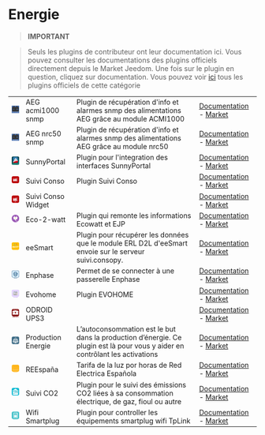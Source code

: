 
# Energie


>**IMPORTANT**

>Seuls les plugins de contributeur ont leur documentation ici. Vous pouvez consulter les documentations des plugins officiels directement depuis le Market Jeedom. Une fois sur le plugin en question, cliquez sur documentation.
>Vous pouvez voir [ici](https://market.jeedom.com/index.php?v=d&p=market&type=plugin&categorie=energy) tous les plugins officiels de cette catégorie

| | | | |
|--- | --- | --- | ---|
|<img src="AEG_acmi1000/AEG_acmi1000_icon.png" class="pluginLogo" width="100" />|AEG acmi1000 snmp|Plugin de récupération d'info et alarmes snmp des alimentations AEG grâce au module ACMI1000|[Documentation](https://linuxnico.github.io/pluginAEGacmi1000/#language#/) - [Market](https://market.jeedom.com/index.php?v=d&p=market_display&id=3697)|
|<img src="AEG_nrc50/AEG_nrc50_icon.png" class="pluginLogo" width="100" />|AEG nrc50 snmp|Plugin de récupération d'info et alarmes snmp des alimentations AEG grâce au module nrc50|[Documentation](https://linuxnico.github.io/pluginAEGnrc50/#language#/) - [Market](https://market.jeedom.com/index.php?v=d&p=market_display&id=3719)|
|<img src="SunnyPortal/SunnyPortal_icon.png" class="pluginLogo" width="100" />|SunnyPortal|Plugin pour l'integration des interfaces SunnyPortal|[Documentation](http://www.domoticadavinci.com/fr/developpement-de-plugins/sunny-web-portal-plugin-pour-jeedom/) - [Market](https://market.jeedom.com/index.php?v=d&p=market_display&id=3976)|
|<img src="conso/conso_icon.png" class="pluginLogo" width="100" />|Suivi Conso|Plugin Suivi Conso|[Documentation](https://mickeys27.github.io/Docs/conso/#language#/) - [Market](https://market.jeedom.com/index.php?v=d&p=market_display&id=1805)|
|<img src="consoWidget/consoWidget_icon.png" class="pluginLogo" width="100" />|Suivi Conso Widget||[Documentation](https://trmaud.github.io/SuiviConsoWidget/) - [Market](https://market.jeedom.com/index.php?v=d&p=market_display&id=3916)|
|<img src="ecowatt/ecowatt_icon.png" class="pluginLogo" width="100" />|Eco-2-watt|Plugin qui remonte les informations Ecowatt et EJP|[Documentation](https://github.com/jeedom/plugin-ecowatt/blob/stable/doc/#language#/index.asciidoc) - [Market](https://market.jeedom.com/index.php?v=d&p=market_display&id=1864)|
|<img src="eesmart/eesmart_icon.png" class="pluginLogo" width="100" />|eeSmart|Plugin pour récupérer les données que le module ERL D2L d'eeSmart envoie sur le serveur suivi.consopy.|[Documentation](https://caelion.github.io/jeedom-plugins-documentation/eeSmart/#language#/) - [Market](https://market.jeedom.com/index.php?v=d&p=market_display&id=3933)|
|<img src="enphase/enphase_icon.png" class="pluginLogo" width="100" />|Enphase|Permet de se connecter à une passerelle Enphase|[Documentation](https://kahowane.github.io/jeedom_enphase) - [Market](https://market.jeedom.com/index.php?v=d&p=market_display&id=3638)|
|<img src="evohome/evohome_icon.png" class="pluginLogo" width="100" />|Evohome|Plugin EVOHOME|[Documentation](https://ctwins.github.io/evohome4jeedom/#language#) - [Market](https://market.jeedom.com/index.php?v=d&p=market_display&id=3538)|
|<img src="odroidc2ups3/odroidc2ups3_icon.png" class="pluginLogo" width="100" />|ODROID UPS3||[Documentation]() - [Market](https://market.jeedom.com/index.php?v=d&p=market_display&id=3161)|
|<img src="prosommateur/prosommateur_icon.png" class="pluginLogo" width="100" />|Production Energie|L’autoconsommation est le but dans la production d’énergie. Ce plugin est là pour vous y aider en contrôlant les activations|[Documentation](http://mika-nt28.github.io/Documentations/prosommateur/#language#) - [Market](https://market.jeedom.com/index.php?v=d&p=market_display&id=3829)|
|<img src="ree/ree_icon.png" class="pluginLogo" width="100" />|REEspaña|Tarifa de la luz por horas de Red Electrica Española|[Documentation](https://jeedom.github.io/plugin-template/#language#/) - [Market](https://market.jeedom.com/index.php?v=d&p=market_display&id=3651)|
|<img src="suiviCO2/suiviCO2_icon.png" class="pluginLogo" width="100" />|Suivi CO2|Plugin pour le suivi des émissions CO2 liées à sa consommation électrique, de gaz, fioul ou autre|[Documentation](https://agp42.github.io/suiviCO2/#language#) - [Market](https://market.jeedom.com/index.php?v=d&p=market_display&id=3929)|
|<img src="wifismartplug/wifismartplug_icon.png" class="pluginLogo" width="100" />|Wifi Smartplug|Plugin pour controller les équipements smartplug wifi TpLink|[Documentation]() - [Market](https://market.jeedom.com/index.php?v=d&p=market_display&id=2898)|
